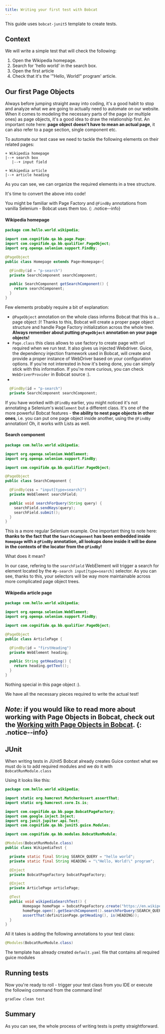 ```yaml
---
title: Writing your first test with Bobcat
---
```


This guide uses `bobcat-junit5` template to create tests.

## Context

We will write a simple test that will check the following:

1. Open the Wikipedia homepage.
2. Search for 'hello world' in the search box.
3. Open the first article
4. Check that it's the '"Hello, World!" program' article.

## Our first Page Objects

Always before jumping straight away into coding, it's a good habit to stop and analyze what we are going to actually need to automate on our website. When it comes to modeling the necessary parts of the page (or multiple ones) as page objects, it's a good idea to draw the relationship first. An important note here: **page object doesn't have to mean an actual page**, it can also refer to a page section, single component etc.

To automate our test case we need to tackle the following elements on their related pages:

```
+ Wikipedia homepage
|--+ search box
   |--+ input field

+ Wikipedia article
|--+ article heading
```

As you can see, we can organize the required elements in a tree structure.

It's time to convert the above into code!

You might be familiar with Page Factory and `@FindBy` annotations from vanilla Selenium - Bobcat uses them too.
{: .notice--info}

#### Wikipedia homepage

```java
package com.hello.world.wikipedia;

import com.cognifide.qa.bb.page.Page;
import com.cognifide.qa.bb.qualifier.PageObject;
import org.openqa.selenium.support.FindBy;

@PageObject
public class Homepage extends Page<Homepage>{

  @FindBy(id = "p-search")
  private SearchComponent searchComponent;

  public SearchComponent getSearchComponent() {
    return searchComponent;
  }
}
```

Few elements probably require a bit of explanation:

- `@PageObject` annotation on the whole class informs Bobcat that this is a... page object :)! Thanks to this, Bobcat will create a proper page object structure and handle Page Factory initialization across the whole tree. **Always remember about putting `@PageObject` annotation on your page objects!**
- `Page.class` this class allows to use factory to create page with url required when we run test. It also gives us injected Webdriver. Guice, the dependency injection framework used in Bobcat, will create and provide a proper instance of WebDriver based on your configuration options. If you're not interested in how it's being done, you can simply stick with this information. If you're more curious, you can check `WebDriverProvider` in Bobcat source :).
- 
```java
  @FindBy(id = "p-search")
  private SearchComponent searchComponent;
```
If you have worked with `@FindBy` earlier, you might noticed it's not annotating a Selenium's `WebElement` but a different class. It's one of the more powerful Bobcat features - **the ability to nest page objects in other ones**, i.e. you can put one page object inside another, using the `@FindBy` annotation! Oh, it works with Lists as well.

#### Search component

```java
package com.hello.world.wikipedia;

import org.openqa.selenium.WebElement;
import org.openqa.selenium.support.FindBy;

import com.cognifide.qa.bb.qualifier.PageObject;

@PageObject
public class SearchComponent {

  @FindBy(css = "input[type=search]")
  private WebElement searchField;

  public void searchForQuery(String query) {
    searchField.sendKeys(query);
    searchField.submit();
  }
}
```

This is a more regular Selenium example. One important thing to note here: **thanks to the fact that the `SearchComponent` has been embedded inside `Homepage` with a `@FindBy` annotation, all lookups done inside it will be done in the contexts of the locator from the `@FindBy`!**

What does it mean?

In our case, refering to the `searchField` WebElement will trigger a search for element located by the `#p-search input[type=search]` selector. As you can see, thanks to this, your selectors will be way more maintainable across more complicated page object trees.

#### Wikipedia article page

```java
package com.hello.world.wikipedia;

import org.openqa.selenium.WebElement;
import org.openqa.selenium.support.FindBy;

import com.cognifide.qa.bb.qualifier.PageObject;

@PageObject
public class ArticlePage {

  @FindBy(id = "firstHeading")
  private WebElement heading;

  public String getHeading() {
    return heading.getText();
  }
}
```

Nothing special in this page object :).

We have all the necessary pieces required to write the actual test!

*Note:* if you would like to read more about working with Page Objects in Bobcat, check out the [Working with Page Objects in Bobcat]({{site.baseurl}}/docs/page-objects/).
{: .notice--info}
--------------

## JUnit

When writing tests in JUnit5 Bobcat already creates Guice context what we must do is to add required modules and we do it with `BobcatRunModule.class`

Using it looks like this:
```java
package com.hello.world.wikipedia;

import static org.hamcrest.MatcherAssert.assertThat;
import static org.hamcrest.core.Is.is;

import com.cognifide.qa.bb.page.BobcatPageFactory;
import com.google.inject.Inject;
import org.junit.jupiter.api.Test;
import com.cognifide.qa.bb.junit5.guice.Modules;

import com.cognifide.qa.bb.modules.BobcatRunModule;

@Modules(BobcatRunModule.class)
public class WikipediaTest {

  private static final String SEARCH_QUERY = "hello world";
  private static final String HEADING = "\"Hello, World!\" program";

  @Inject
  private BobcatPageFactory bobcatPageFactory;

  @Inject
  private ArticlePage articlePage;

  @Test
  public void wikipediaSearchTest() {
        Homepage homePage = bobcatPageFactory.create("https://en.wikipedia.org", Homepage.class);
        homePage.open().getSearchComponent().searchForQuery(SEARCH_QUERY);
        assertThat(definitionPage.getHeading(), is(HEADING));
  }
}
```

All it takes is adding the following annotations to your test class:
```java
@Modules(BobcatRunModule.class)
```
The template has already created `default.yaml` file that contains all required guice modules


## Running tests
Now you're ready to roll - trigger your test class from you IDE or execute the following command from the command line!

```
gradlew clean test
```
## Summary

As you can see, the whole process of writing tests is pretty straightforward.